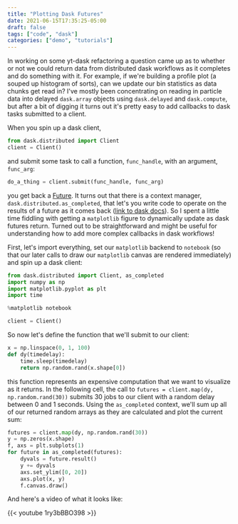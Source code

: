 ```yaml
---
title: "Plotting Dask Futures"
date: 2021-06-15T17:35:25-05:00
draft: false
tags: ["code", "dask"]
categories: ["demo", "tutorials"]
---
```


In working on some yt-dask refactoring a question came up as to whether or not we could return data from distributed dask workflows as it completes and do something with it. For example, if we're building a profile plot (a souped up histogram of sorts), can we update our bin statistics as data chunks get read in? I've mostly been concentrating on reading in particle data into delayed `dask.array` objects using `dask.delayed` and `dask.compute`, but after a bit of digging it turns out it's pretty easy to add callbacks to dask tasks submitted to a client.

When you spin up a dask client,

```python
from dask.distributed import Client
client = Client()
```

and submit some task to call a function, `func_handle`, with an argument, `func_arg`:

```python
do_a_thing = client.submit(func_handle, func_arg)
```

you get back a [Future](https://docs.dask.org/en/latest/futures.html). It turns out that there is a context manager, `dask.distributed.as_completed`, that let's you write code to operate on the results of a future as it comes back ([link to dask docs](https://docs.dask.org/en/latest/futures.html#waiting-on-futures)). So I spent a little time fiddling with getting a `matplotlib` figure to dynamically update as dask futures return. Turned out to be straightforward and might be useful for understanding how to add more complex callbacks in dask workflows!  

First, let's import everything, set our `matplotlib` backend to `notebook` (so that our later calls to draw our `matplotlib` canvas are rendered immediately) and spin up a dask client:


```python
from dask.distributed import Client, as_completed
import numpy as np
import matplotlib.pyplot as plt
import time

%matplotlib notebook

client = Client()
```

So now let's define the function that we'll submit to our client:

```python
x = np.linspace(0, 1, 100)
def dy(timedelay):
    time.sleep(timedelay)
    return np.random.rand(x.shape[0])
```

this function represents an expensive computation that we want to visualize as it returns. In the following cell, the call to `futures = client.map(dy, np.random.rand(30))` submits 30 jobs to our client with a random delay between 0 and 1 seconds. Using the `as_completed` context, we'll sum up all of our returned random arrays as they are calculated and plot the current sum:

```python
futures = client.map(dy, np.random.rand(30))
y = np.zeros(x.shape)
f, axs = plt.subplots(1)
for future in as_completed(futures):
    dyvals = future.result()
    y += dyvals         
    axs.set_ylim([0, 20])
    axs.plot(x, y)   
    f.canvas.draw()
```

And here's a video of what it looks like:

{{< youtube 1ry3bBBO398 >}}
